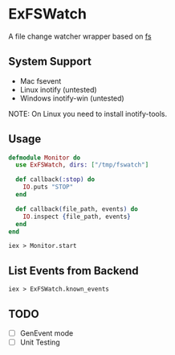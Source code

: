 ExFSWatch
=========

A file change watcher wrapper based on [fs](https://github.com/synrc/fs)

## System Support

- Mac fsevent
- Linux inotify (untested)
- Windows inotify-win (untested)

NOTE: On Linux you need to install inotify-tools.

## Usage

```elixir
defmodule Monitor do
  use ExFSWatch, dirs: ["/tmp/fswatch"]

  def callback(:stop) do
    IO.puts "STOP"
  end

  def callback(file_path, events) do
    IO.inspect {file_path, events}
  end
end
```

```shell
iex > Monitor.start
```

## List Events from Backend

```shell
iex > ExFSWatch.known_events
```

## TODO

- [ ] GenEvent mode
- [ ] Unit Testing
